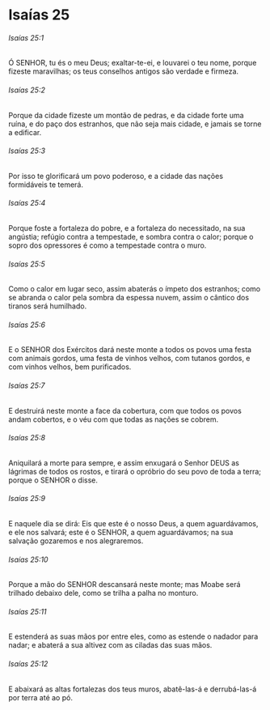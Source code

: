 # Isaías 25

###### Isaías 25:1

Ó SENHOR, tu és o meu Deus; exaltar-te-ei, e louvarei o teu nome, porque fizeste maravilhas; os teus conselhos antigos são verdade e firmeza.

###### Isaías 25:2

Porque da cidade fizeste um montão de pedras, e da cidade forte uma ruína, e do paço dos estranhos, que não seja mais cidade, e jamais se torne a edificar.

###### Isaías 25:3

Por isso te glorificará um povo poderoso, e a cidade das nações formidáveis te temerá.

###### Isaías 25:4

Porque foste a fortaleza do pobre, e a fortaleza do necessitado, na sua angústia; refúgio contra a tempestade, e sombra contra o calor; porque o sopro dos opressores é como a tempestade contra o muro.

###### Isaías 25:5

Como o calor em lugar seco, assim abaterás o ímpeto dos estranhos; como se abranda o calor pela sombra da espessa nuvem, assim o cântico dos tiranos será humilhado.

###### Isaías 25:6

E o SENHOR dos Exércitos dará neste monte a todos os povos uma festa com animais gordos, uma festa de vinhos velhos, com tutanos gordos, e com vinhos velhos, bem purificados.

###### Isaías 25:7

E destruirá neste monte a face da cobertura, com que todos os povos andam cobertos, e o véu com que todas as nações se cobrem.

###### Isaías 25:8

Aniquilará a morte para sempre, e assim enxugará o Senhor DEUS as lágrimas de todos os rostos, e tirará o opróbrio do seu povo de toda a terra; porque o SENHOR o disse.

###### Isaías 25:9

E naquele dia se dirá: Eis que este é o nosso Deus, a quem aguardávamos, e ele nos salvará; este é o SENHOR, a quem aguardávamos; na sua salvação gozaremos e nos alegraremos.

###### Isaías 25:10

Porque a mão do SENHOR descansará neste monte; mas Moabe será trilhado debaixo dele, como se trilha a palha no monturo.

###### Isaías 25:11

E estenderá as suas mãos por entre eles, como as estende o nadador para nadar; e abaterá a sua altivez com as ciladas das suas mãos.

###### Isaías 25:12

E abaixará as altas fortalezas dos teus muros, abatê-las-á e derrubá-las-á por terra até ao pó.

